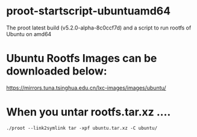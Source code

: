 # proot-startscript-ubuntuamd64

The proot latest build (v5.2.0-alpha-8c0ccf7d) and a script to run rootfs of Ubuntu on amd64

# Ubuntu Rootfs Images can be downloaded below:

https://mirrors.tuna.tsinghua.edu.cn/lxc-images/images/ubuntu/

# When you untar rootfs.tar.xz ....

```shell
./proot --link2symlink tar -xpf ubuntu.tar.xz -C ubuntu/
```
